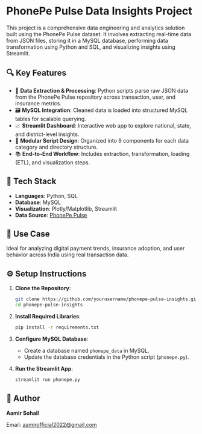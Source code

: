 # PhonePe Pulse Data Insights Project

This project is a comprehensive data engineering and analytics solution built using the PhonePe Pulse dataset. It involves extracting real-time data from JSON files, storing it in a MySQL database, performing data transformation using Python and SQL, and visualizing insights using Streamlit.

## 🔍 Key Features

* 🔄 **Data Extraction & Processing**: Python scripts parse raw JSON data from the PhonePe Pulse repository across transaction, user, and insurance metrics.
* 🗃️ **MySQL Integration**: Cleaned data is loaded into structured MySQL tables for scalable querying.
* 📈 **Streamlit Dashboard**: Interactive web app to explore national, state, and district-level insights.
* 🔧 **Modular Script Design**: Organized into 9 components for each data category and directory structure.
* 📚 **End-to-End Workflow**: Includes extraction, transformation, loading (ETL), and visualization steps.

## 📂 Tech Stack

* **Languages**: Python, SQL
* **Database**: MySQL
* **Visualization**: Plotly/Matplotlib, Streamlit
* **Data Source**: [PhonePe Pulse](https://github.com/PhonePe/pulse)

## 🚀 Use Case

Ideal for analyzing digital payment trends, insurance adoption, and user behavior across India using real transaction data.

## ⚙️ Setup Instructions

1. **Clone the Repository**:

   ```bash
   git clone https://github.com/yourusername/phonepe-pulse-insights.git
   cd phonepe-pulse-insights
   ```

2. **Install Required Libraries**:

   ```bash
   pip install -r requirements.txt
   ```

3. **Configure MySQL Database**:

   * Create a database named `phonepe_data` in MySQL.
   * Update the database credentials in the Python script (`phonepe.py`).

4. **Run the Streamlit App**:

   ```bash
   streamlit run phonepe.py
   ```

## 📝 Author

**Aamir Sohail**

Email: [aamirofficial2022@gmail.com](mailto:aamirofficial2022@gmail.com)

